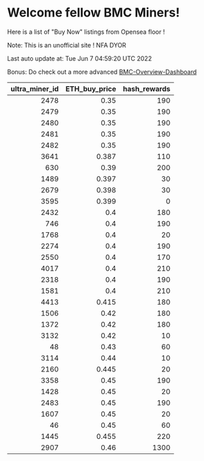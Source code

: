 # Welcome fellow BMC Miners!
Here is a list of "Buy Now" listings from Opensea floor !

Note: This is an unofficial site ! NFA DYOR

Last auto update at: Tue Jun  7 04:59:20 UTC 2022

Bonus: Do check out a more advanced [BMC-Overview-Dashboard](https://dune.com/defifunk/BMC-Overview-Dashboard)


|   ultra_miner_id |   ETH_buy_price |   hash_rewards |
|-----------------:|----------------:|---------------:|
|             2478 |           0.35  |            190 |
|             2479 |           0.35  |            190 |
|             2480 |           0.35  |            190 |
|             2481 |           0.35  |            190 |
|             2482 |           0.35  |            190 |
|             3641 |           0.387 |            110 |
|              630 |           0.39  |            200 |
|             1489 |           0.397 |             30 |
|             2679 |           0.398 |             30 |
|             3595 |           0.399 |              0 |
|             2432 |           0.4   |            180 |
|              746 |           0.4   |            190 |
|             1768 |           0.4   |             20 |
|             2274 |           0.4   |            190 |
|             2550 |           0.4   |            170 |
|             4017 |           0.4   |            210 |
|             2318 |           0.4   |            190 |
|             1581 |           0.4   |            210 |
|             4413 |           0.415 |            180 |
|             1506 |           0.42  |            180 |
|             1372 |           0.42  |            180 |
|             3132 |           0.42  |             10 |
|               48 |           0.43  |             60 |
|             3114 |           0.44  |             10 |
|             2160 |           0.445 |             20 |
|             3358 |           0.45  |            190 |
|             1428 |           0.45  |             20 |
|             2483 |           0.45  |            190 |
|             1607 |           0.45  |             20 |
|               46 |           0.45  |             60 |
|             1445 |           0.455 |            220 |
|             2907 |           0.46  |           1300 |